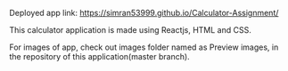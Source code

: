  Deployed app link: https://simran53999.github.io/Calculator-Assignment/
 
 
 This calculator application is made using Reactjs, HTML and CSS.
 
 
 For images of app, check out images folder named as Preview images, in the repository of this application(master branch).
